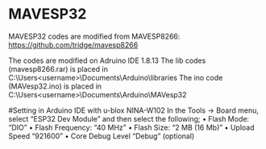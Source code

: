 # MAVESP32
MAVESP32 codes are modified from MAVESP8266: https://github.com/tridge/mavesp8266

The codes are modified on Adruino IDE 1.8.13
The lib codes (mavesp8266.rar) is placed in C:\Users\<username>\Documents\Arduino\libraries
The ino code (MAVesp32.ino) is placed in C:\Users\<username>\Documents\Arduino\MAVesp32

#Setting in Arduino IDE with u-blox NINA-W102
In the Tools -> Board menu, select “ESP32 Dev Module” and then select the following; 
•   Flash Mode: “DIO” 
•   Flash Frequency: “40 MHz” 
•   Flash Size: “2 MB (16 Mb)” 
•   Upload Speed “921600” 
•   Core Debug Level “Debug” (optional) 
